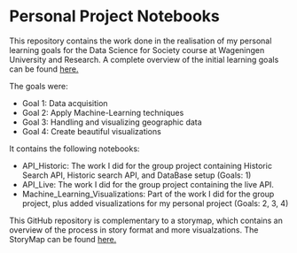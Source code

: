 # Personal Project Notebooks

This repository contains the work done in the realisation of my personal learning goals for the Data Science for Society course at Wageningen University and Research.
A complete overview of the initial learning goals can be found [here.](https://www.notion.so/Personal-Leaning-Plan-8bbef961fe5c45d1a7b7994a76c23226)

The goals were:
* Goal 1: Data acquisition
* Goal 2: Apply Machine-Learning techniques
* Goal 3: Handling and visualizing geographic data
* Goal 4: Create beautiful visualizations

It contains the following notebooks:
* API_Historic: The work I did for the group project containing Historic Search API, Historic search API, and DataBase setup (Goals: 1)
* API_Live: The work I did for the group project containing the live API. 
* Machine_Learning_Visualizations: Part of the work I did for the group project, plus added visualizations for my personal project (Goals: 2, 3, 4)


This GitHub repository is complementary to a storymap, which contains an overview of the process in story format and more visualzations. The StoryMap can be found  [here.](https://storymaps.arcgis.com/stories/46d537404e6b4ef48dc9b259e155814c)
